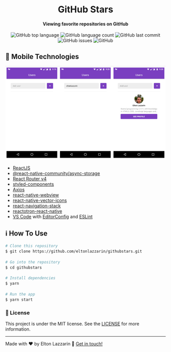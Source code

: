 <h1 align="center">
    <img alt="" src=""/>
    <br>
    GitHub Stars
</h1>

<h4 align="center">
  Viewing favorite repositories on GitHub
</h4>
<p align="center">
  <img alt="GitHub top language" src="https://img.shields.io/github/languages/top/eltonlazzarin/githubstars">
  
  <img alt="GitHub language count" src="https://img.shields.io/github/languages/count/eltonlazzarin/githubstars">
  
  <img alt="GitHub last commit" src="https://img.shields.io/github/last-commit/eltonlazzarin/githubstars">
  
  <img alt="GitHub issues" src="https://img.shields.io/github/issues/eltonlazzarin/githubstars">

  <img alt="GitHub" src="https://img.shields.io/github/license/eltonlazzarin/githubstars">

## :rocket: Mobile Technologies

<img alt="GitHub Issues" src="https://github.com/eltonlazzarin/githubstars/blob/master/apppages.png">

- [ReactJS](https://reactjs.org/)
- [@react-native-community/async-storage](https://github.com/react-native-community/async-storage)
- [React Router v4](https://github.com/ReactTraining/react-router)
- [styled-components](https://www.styled-components.com/)
- [Axios](https://github.com/axios/axios)
- [react-native-webview](https://github.com/react-native-community/react-native-webview)
- [react-native-vector-icons](https://github.com/oblador/react-native-vector-icons)
- [react-navigation-stack](https://github.com/react-navigation/stack)
- [reactotron-react-native](https://github.com/infinitered/reactotron)
- [VS Code](https://code.visualstudio.com) with [EditorConfig](https://marketplace.visualstudio.com/items?itemName=EditorConfig.EditorConfig) and [ESLint](https://marketplace.visualstudio.com/items?itemName=dbaeumer.vscode-eslint)

## :information_source: How To Use

```bash
# Clone this repository
$ git clone https://github.com/eltonlazzarin/githubstars.git

# Go into the repository
$ cd githubstars

# Install dependencies
$ yarn

# Run the app
$ yarn start
```

### :memo: License

This project is under the MIT license. See the [LICENSE](https://github.com/eltonlazzarin/githubstars/blob/master/LICENSE) for more information.

---

Made with ♥ by Elton Lazzarin :wave: [Get in touch!](https://www.linkedin.com/in/eltonlazzarin/)


